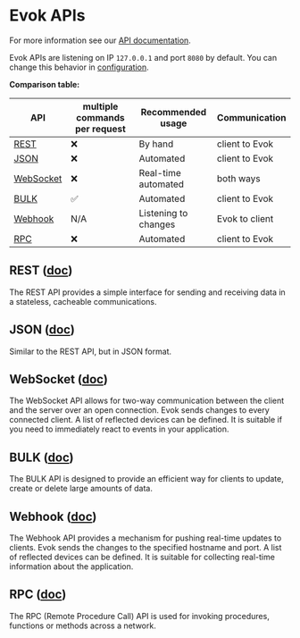 # Evok APIs

For more information see our [API documentation](https://unipitechnology.stoplight.io/docs/evok/).

Evok APIs are listening on IP `127.0.0.1` and port `8080` by default. You can change this behavior in [configuration](./configs/evok_configuration.md).

**Comparison table:**

| API                         | multiple commands per request | Recommended usage    | Communication  |
|-----------------------------|-------------------------------|----------------------|----------------|
| [REST](#rest-doc)           | ❌                             | By hand              | client to Evok |
| [JSON](#json-doc)           | ❌                             | Automated            | client to Evok |
| [WebSocket](#websocket-doc) | ❌                             | Real-time automated  | both ways      |
| [BULK](#bulk-doc)           | ✅                             | Automated            | client to Evok |
| [Webhook](#webhook-doc)     | N/A                           | Listening to changes | Evok to client |
| [RPC](#rpc-doc)             | ❌                             | Automated            | client to Evok |

## REST ([doc](./apis/rest.md))

The REST API provides a simple interface for sending and receiving data in a stateless, cacheable communications.

## JSON ([doc](./apis/json.md))

Similar to the REST API, but in JSON format.

## WebSocket ([doc](./apis/websocket.md))

The WebSocket API allows for two-way communication between the client and the server over an open connection. Evok sends changes to every connected client. A list of reflected devices can be defined. It is suitable if you need to immediately react to events in your application.

## BULK ([doc](./apis/bulk.md))

The BULK API is designed to provide an efficient way for clients to update, create or delete large amounts of data.

## Webhook ([doc](./apis/webhook.md))

The Webhook API provides a mechanism for pushing real-time updates to clients. Evok sends the changes to the specified hostname and port. A list of reflected devices can be defined. It is suitable for collecting real-time information about the application.

## RPC ([doc](./apis/rpc.md))

The RPC (Remote Procedure Call) API is used for invoking procedures, functions or methods across a network.
